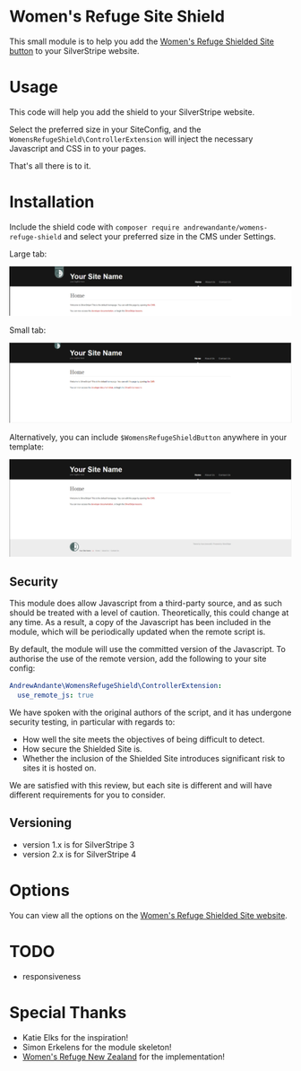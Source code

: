 # Women's Refuge Site Shield

This small module is to help you add the [Women's Refuge Shielded Site button](https://shielded.co.nz/) to your SilverStripe website.

# Usage

This code will help you add the shield to your SilverStripe website.

Select the preferred size in your SiteConfig, and the `WomensRefugeShield\ControllerExtension` will inject the necessary Javascript and CSS in to your pages.

That's all there is to it.

# Installation

Include the shield code with `composer require andrewandante/womens-refuge-shield` and select your preferred size in the CMS under Settings.

Large tab:

![Large tab](img/screenshots/large_tab.PNG?raw=true)

Small tab:

![Small tab](img/screenshots/small_tab.PNG?raw=true)

Alternatively, you can include `$WomensRefugeShieldButton` anywhere in your template:

![Button in the footer](img/screenshots/button_in_footer.PNG?raw=true)

## Security

This module does allow Javascript from a third-party source, and as such should be treated with a level of caution. Theoretically, this could change at any time. As a result, a copy of the Javascript has been included in the module, which will be periodically updated when the remote script is.

By default, the module will use the committed version of the Javascript. To authorise the use of the remote version, add the following to your site config:

```yaml
AndrewAndante\WomensRefugeShield\ControllerExtension:
  use_remote_js: true
```

We have spoken with the original authors of the script, and it has undergone security testing, in particular with regards to:

- How well the site meets the objectives of being difficult to detect.
- How secure the Shielded Site is.
- Whether the inclusion of the Shielded Site introduces significant risk to sites it is hosted on.

We are satisfied with this review, but each site is different and will have different requirements for you to consider.

## Versioning

- version 1.x is for SilverStripe 3
- version 2.x is for SilverStripe 4

# Options

You can view all the options on the [Women's Refuge Shielded Site website](https://shielded.co.nz/).

# TODO

 - responsiveness

# Special Thanks

- Katie Elks for the inspiration!
- Simon Erkelens for the module skeleton!
- [Women's Refuge New Zealand](https://shielded.co.nz/) for the implementation!
